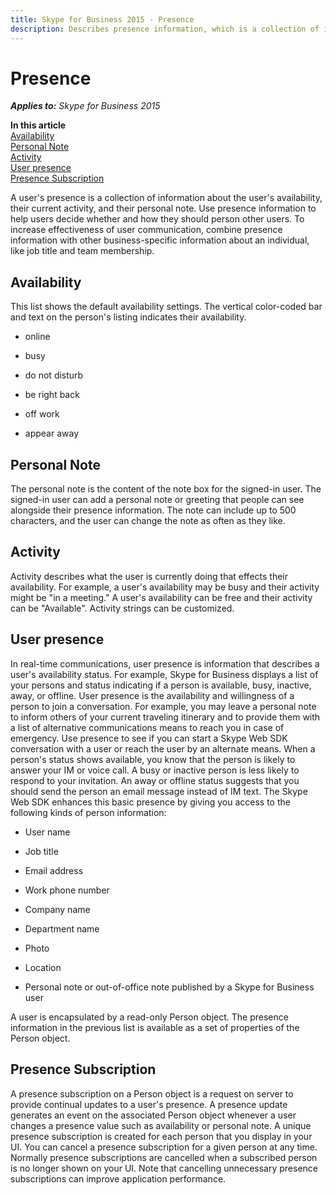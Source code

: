 ```yaml
---
title: Skype for Business 2015 - Presence
description: Describes presence information, which is a collection of information about the user's availability, their current activity, and their personal note.
---
```

# Presence


 _**Applies to:** Skype for Business 2015_

 **In this article**<br/>
[Availability](#sectionSection0)<br/>
[Personal Note](#sectionSection1)<br/>
[Activity](#sectionSection2)<br/>
[User presence](#sectionSection3)<br/>
[Presence Subscription](#sectionSection4)


 A user's presence is a collection of information about the user's availability, their current activity, and their personal note. Use presence information to help users decide whether and how they should person other users. To increase effectiveness of user communication, combine presence information with other business-specific information about an individual, like job title and team membership.

## Availability
<a name="sectionSection0"> </a>

This list shows the default availability settings. The vertical color-coded bar and text on the person's listing indicates their availability.


- online
    
- busy
    
- do not disturb
    
- be right back
    
- off work
    
- appear away
    

## Personal Note
<a name="sectionSection1"> </a>

The personal note is the content of the note box for the signed-in user. The signed-in user can add a personal note or greeting that people can see alongside their presence information. The note can include up to 500 characters, and the user can change the note as often as they like.


## Activity
<a name="sectionSection2"> </a>

Activity describes what the user is currently doing that effects their availability. For example, a user's availability may be busy and their activity might be "in a meeting." A user's availability can be free and their activity can be "Available". Activity strings can be customized. 


## User presence
<a name="sectionSection3"> </a>

In real-time communications, user presence is information that describes a user's availability status. For example, Skype for Business displays a list of your persons and status indicating if a person is available, busy, inactive, away, or offline. User presence is the availability and willingness of a person to join a conversation. For example, you may leave a personal note to inform others of your current traveling itinerary and to provide them with a list of alternative communications means to reach you in case of emergency. Use presence to see if you can start a Skype Web SDK conversation with a user or reach the user by an alternate means. When a person's status shows available, you know that the person is likely to answer your IM or voice call. A busy or inactive person is less likely to respond to your invitation. An away or offline status suggests that you should send the person an email message instead of IM text. The Skype Web SDK enhances this basic presence by giving you access to the following kinds of person information:


- User name
    
- Job title
    
- Email address
    
- Work phone number
    
- Company name
    
- Department name
    
- Photo
    
- Location
    
- Personal note or out-of-office note published by a Skype for Business user
    
A user is encapsulated by a read-only Person object. The presence information in the previous list is available as a set of properties of the Person object.


## Presence Subscription
<a name="sectionSection4"> </a>

A presence subscription on a Person object is a request on server to provide continual updates to a user's presence. A presence update generates an event on the associated Person object whenever a user changes a presence value such as availability or personal note. A unique presence subscription is created for each person that you display in your UI. You can cancel a presence subscription for a given person at any time. Normally presence subscriptions are cancelled when a subscribed person is no longer shown on your UI. Note that cancelling unnecessary presence subscriptions can improve application performance.

